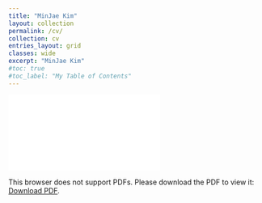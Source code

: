 ```yaml
---
title: "MinJae Kim"
layout: collection
permalink: /cv/
collection: cv
entries_layout: grid
classes: wide
excerpt: "MinJae Kim"
#toc: true
#toc_label: "My Table of Contents"
---
```

<!--
Materials Scientist\
<a href="mailto:mj3259@kaist.ac.kr">mj3259@kaist.ac.kr</a>
-->
<object data="/assets/pdf/cv.pdf" type="application/pdf" width="700px" height="1800px">
    <embed src="/assets/pdf/cv.pdf">
        <p>This browser does not support PDFs. Please download the PDF to view it: <a href="/assets/pdf/cv.pdf">Download PDF</a>.</p>
    </embed>
</object>

<!--
{% include toc %}

# Education
{% capture notice-2 %}
__Korea Advanced Institute of Science and Technology(KAIST)__ , Daejeon, Korea, `Mar. 2019 - Present` 
- *Undergraduate Student, Department of Materials Science and Engineering*
- *KAIST Presidential Fellow and Honor Student*
- Total GPA of 4.22/4.3(99.11/100)
- Served Korean Military Duty, `Mar. 2021 - Sep. 2022`
{% endcapture %}
<div class="notice">{{ notice-2 | markdownify }}</div>
  
# Scholarship
{% capture notice-2 %}
__Dream Supporter Fellowship(드림서포터즈 장학금)__, Global Hansang Dream Foundation, `2022 - Present`

__KAIST Presidential Fellowship(총장장학생)__, KAIST, `2021 - Present`
- *awarded  to  students  who  made  notable  achievements  in  academics  and  have  high  potential  of  science and engineering*

__National Presidential Science Scholarship(대통령과학장학금)__, Korea Student Aid Foundation, `2019 - Present`
- *awarded to qualified students to complete their undergraduate courses, full tuition and stipend*

__Department Top Honor Scholarship__, KAIST, `2020 Fall`
{% endcapture %}
<div class="notice">{{ notice-2 | markdownify }}</div>
  
# Honors
{% capture notice-2 %}
__Regular Member, Young Engineer Honor Society__, National Academy of Engineering of Korea, `Sep. 2022 - Present` \
__National Delegate of Korea, Asian Students' Venture Forum__, Korea Economic Daily, `Mar. 2022` \
__National Delegate of Korea, Stockholm International Youth Science Seminar__, Swedish Federation of Young Scientists, `Dec. 2020`\
__Cadet, Research Officer for National Defense(과학기술전문사관)__, Ministry of Science and ICT, Ministry of Defense, `Dec. 2020` \
__Associate Member, Young Engineer Honor Society__, National Academy of Engineering of Korea, `Sep. 2020 - Sep. 2022` \
__National Delegate of Korea, International Science and Engineering Fair__, Society for Science and the Public, `May 2018`
{% endcapture %}
<div class="notice">{{ notice-2 | markdownify }}</div>
  
# Selected Awards
{% capture notice-2 %}
__Bronze Award, Asian Students' Venture Forum__, Korea Economic Daily, `Mar. 2022` \
__Talent Award of Korea__, Ministry of Education, `Dec. 2021` \
__Youth Hero Prize__, Korea Scout Association, `Nov. 2021` \
__Excellence Award, Plastic Upcycling Contest__, Korea Environmental Industry Association, `Oct. 2021` \
__Dean’s List__, College of Engineering, KAIST, `Fall 2020` \
__Dean’s List__, College of Engineering, KAIST, `Spring 2020` \
__Excellence in Mentorship Award__, Samsung Welfare Foundation, `Feb. 2020` \
__Dean’s List__, School of Freshmen, KAIST, `Fall 2019` \
__Gold Award, Korea Science and Engineering Fair__, Korea Science Service, `Feb. 2018`\
__Excellence Award, Korean National Science Fair__, Ministry of Science and ICT,`Sep. 2017` \
__Bronze Award, Innovation, Design, Engineering eXchange(IDEX)__, Anglo-Chinese School(Independent), `Apr. 2017` 
{% endcapture %}
<div class="notice">{{ notice-2 | markdownify }}</div>

# Research Experience
{% capture notice-2 %}
__PLatforms Utilizing nano-Structures Laboratory__, KAIST, `Dec. 2020 - Feb. 2021` 
  - *Individual Research Program(Advisor:  Professor Jihyeon Yeom)*
  - *Project title: Facile synthesis of chirality-induced magnetite nanoparticle using mandelic acid*
  - Designed synthesis of novel chiral magnetite nanoparticles using enantiomeric mandelic acids andglutamic acid, eventually showed α−hydroxy acid plays significant role on binding
  - Performed circular dichroism(CD) measurements and analyzed relative strength of interaction between chiral molecules and nanoparticle via deconvolution
{% endcapture %}
<div class="notice">{{ notice-2 | markdownify }}</div>
  
# Presentation
{% capture notice-2 %}
  1. __Kim, MJ.__ “Application of PEDOT:PSS Thin Film Fabricated via Hot-casting as HoleTransport Layer of Perovskite Solar Cell”, *Stockholm International Youth Science Seminar*, Dec. 2020(on-line, oral)
{% endcapture %}
<div class="notice">{{ notice-2 | markdownify }}</div>

  
# Extra-Curricular Activities
{% capture notice-2 %}
__KAIST Global Institute For Talented EDucation__, `Aug.  2020 – Dec. 2020`
  - *Mathematics and Science Tutor*
  - Developed activities for class over 40 students, marked assignments biweekly, answered questioned in person and online

__Samsung Dreamclass at Songchon middle school__, `Sep. 2020 – Dec. 2020` 
  - *Mathematics Mentor*
  - Conducted lecture for 3 students, developed learning materials, marked assignments daily, answered questioned in person

__Board of Audit and Inspection, KAIST Undergraduate Association__, `Apr. 2019 – May 2020` 
  - *Inspection Commissioner and President*
  - Served as President, Oct.  2019 – May 2020
  - Enacted inspection forms, revised manual, legislated rules for field audit
  - Composed audit reports of organizations, reported to undergraduate student assembly

__Samsung Dreamclass at Hanyang University ERICA__, `Dec. 2019 – Jan. 2020`
  - *Mathematics Mentor and Programming Delegation Mentor*
  - Conducted lecture for class about 30 students, developed learning materials, marked assignmentsdaily, answered questioned in person
  - Supervised two programming team, won gold and silver award respectively
{% endcapture %}
<div class="notice">{{ notice-2 | markdownify }}</div>


-->
